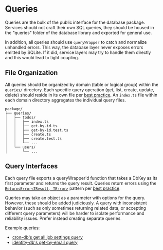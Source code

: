 # Queries

Queries are the bulk of the public interface for the database package. Services should not craft their own SQL queries, they should be housed in the "queries" folder of the database library and exported for general use.

In addition, all queries should use `queryWrapper` to catch and normalize unhandled errors. This way, the database layer never exposes errors emitted by SQLite. If it did, service layers may try to handle them directly and this would lead to tight coupling.

## File Organization

All queries should be organized by domain (table or logical group) within the `queries/` directory. Each specific query operation (get, list, create, update, delete) should reside in its own file per [best practice](../../best-practices.md#keep-files-small). An `index.ts` file within each domain directory aggregates the individual query files.

```
package/
├── queries/
│   ├── todos/
│   │   ├── index.ts
│   │   ├── get-by-id.ts
│   │   ├── get-by-id.test.ts
│   │   ├── create.ts
│   │   ├── create.test.ts
│   │   └── ...
│   └── users/
│       └── ...
```

## Query Interfaces

Each query file exports a queryWrapper'd function that takes a DbKey as its first parameter and returns the query result. Queries return errors using the [`ReturnsError<TResult, TError>`](https://github.com/sderickson/saflib/blob/e75a8597ae497ea8d422dab1a1e96f41792b85ba/monorepo/index.ts#L5) pattern per [best practice](../../best-practices.md#return-errors).

Queries may take an object as a parameter with options for the query. However, these should be added judiciously. A query with inconsistent behavior (such as only sometimes returning related data, or accepting different query parameters) will be harder to isolate performance and reliability issues. Prefer instead creating separate queries.

Example queries:

- [cron-db's get all job settings query](https://github.com/sderickson/saflib/blob/e75a8597ae497ea8d422dab1a1e96f41792b85ba/cron/cron-db/queries/job-settings/get-all.ts)
- [identity-db's get-by-email query](https://github.com/sderickson/saflib/blob/main/identity/identity-db/queries/users/get-by-email.ts)
